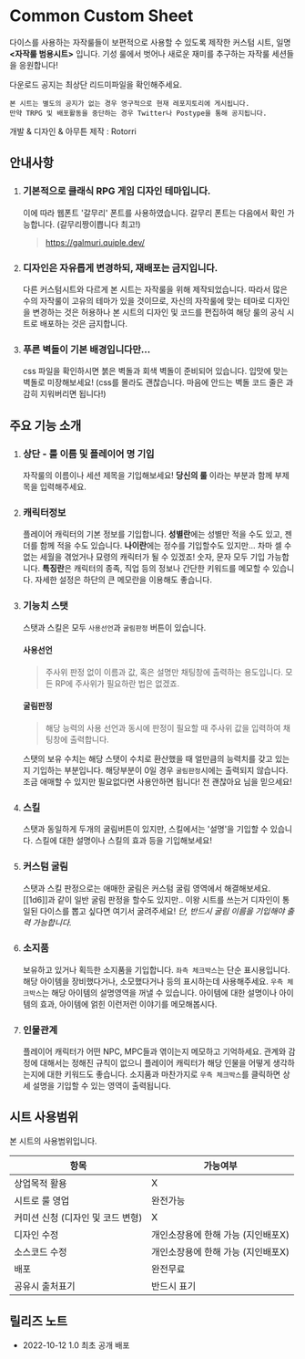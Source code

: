 # Common Custom Sheet
다이스를 사용하는 자작룰들이 보편적으로 사용할 수 있도록 제작한 커스텀 시트, 일명 **<자작룰 범용시트>** 입니다.
기성 룰에서 벗어나 새로운 재미를 추구하는 자작룰 세션들을 응원합니다!

다운로드 공지는 최상단 리드미파일을 확인해주세요.

```
본 시트는 별도의 공지가 없는 경우 영구적으로 현재 레포지토리에 게시됩니다.
만약 TRPG 및 배포활동을 중단하는 경우 Twitter나 Postype을 통해 공지됩니다.
```

개발 & 디자인 & 아무튼 제작 : Rotorri

## 안내사항
1. ### 기본적으로 클래식 RPG 게임 디자인 테마입니다.
    이에 따라 웹폰트 '갈무리' 폰트를 사용하였습니다. 갈무리 폰트는 다음에서 확인 가능합니다. (갈무리짱이쁩니다 최고!)
    > https://galmuri.quiple.dev/
1. ### 디자인은 자유롭게 변경하되, 재배포는 금지입니다.
    다른 커스텀시트와 다르게 본 시트는 자작룰을 위해 제작되었습니다. 따라서 많은 수의 자작룰이 고유의 테마가 있을 것이므로, 자신의 자작룰에 맞는 테마로 디자인을 변경하는 것은 허용하나 본 시트의 디자인 및 코드를 편집하여 해당 룰의 공식 시트로 배포하는 것은 금지합니다.
1. ### 푸른 벽돌이 기본 배경입니다만...
    css 파일을 확인하시면 붉은 벽돌과 회색 벽돌이 준비되어 있습니다. 입맛에 맞는 벽돌로 미장해보세요! (css를 몰라도 괜찮습니다. 마음에 안드는 벽돌 코드 줄은 과감히 지워버리면 됩니다!)


## 주요 기능 소개
1. ### 상단 - 룰 이름 및 플레이어 명 기입
    자작룰의 이름이나 세션 제목을 기입해보세요! **당신의 룰** 이라는 부분과 함께 부제목을 입력해주세요.
1. ### 캐릭터정보
    플레이어 캐릭터의 기본 정보를 기입합니다. **성별란**에는 성별만 적을 수도 있고, 젠더를 함께 적을 수도 있습니다. **나이란**에는 정수를 기입할수도 있지만... 차마 셀 수 없는 세월을 겪었거나 묘령의 캐릭터가 될 수 있겠죠! 숫자, 문자 모두 기입 가능합니다. **특징란**은 캐릭터의 종족, 직업 등의 정보나 간단한 키워드를 메모할 수 있습니다. 자세한 설정은 하단의 큰 메모란을 이용해도 좋습니다.
1. ### 기능치 스탯
    스탯과 스킬은 모두 `사용선언`과 `굴림판정` 버튼이 있습니다.
    #### 사용선언
    > 주사위 판정 없이 이름과 값, 혹은 설명만 채팅창에 출력하는 용도입니다. 모든 RP에 주사위가 필요하란 법은 없겠죠.
    #### 굴림판정
    > 해당 능력의 사용 선언과 동시에 판정이 필요할 때 주사위 값을 입력하여 채팅창에 출력합니다.

    스탯의 보유 수치는 해당 스탯이 수치로 환산했을 때 얼만큼의 능력치를 갖고 있는지 기입하는 부분입니다. 해당부분이 0일 경우 `굴림판정`시에는 출력되지 않습니다.
    조금 애매할 수 있지만 필요없다면 사용안하면 됩니다! 전 괜찮아요 님을 믿으세요!
1. ### 스킬
    스탯과 동일하게 두개의 굴림버튼이 있지만, 스킬에서는 '설명'을 기입할 수 있습니다. 스킬에 대한 설명이나 스킬의 효과 등을 기입해보세요!
1. ### 커스텀 굴림
    스탯과 스킬 판정으로는 애매한 굴림은 커스텀 굴림 영역에서 해결해보세요. [[1d6]]과 같이 일반 굴림 판정을 할수도 있지만.. 이왕 시트를 쓰는거 디자인이 통일된 다이스를 뽑고 싶다면 여기서 굴려주세요! *단, 반드시 굴림 이름을 기입해야 출력 가능합니다.*
1. ### 소지품
    보유하고 있거나 획득한 소지품을 기입합니다. `좌측 체크박스`는 단순 표시용입니다. 해당 아이템을 장비했다거나, 소모했다거나 등의 표시하는데 사용해주세요. `우측 체크박스`는 해당 아이템의 설명영역을 꺼낼 수 있습니다. 아이템에 대한 설명이나 아이템의 효과, 아이템에 얽힌 이런저런 이야기를 메모해봅시다.
1. ### 인물관계
    플레이어 캐릭터가 어떤 NPC, MPC들과 엮이는지 메모하고 기억하세요. 관계와 감정에 대해서는 정해진 규칙이 없으니 플레이어 캐릭터가 해당 인물을 어떻게 생각하는지에 대한 키워드도 좋습니다. 소지품과 마찬가지로 `우측 체크박스`를 클릭하면 상세 설명을 기입할 수 있는 영역이 출력됩니다.


## 시트 사용범위
본 시트의 사용범위입니다.

|항목|가능여부|
|---|---|
|상업목적 활용|X|
|시트로 룰 영업|완전가능|
|커미션 신청 (디자인 및 코드 변형)|X|
|디자인 수정|개인소장용에 한해 가능 (지인배포X)|
|소스코드 수정|개인소장용에 한해 가능 (지인배포X)|
|배포|완전무료|
|공유시 출처표기|반드시 표기|


## 릴리즈 노트
- 2022-10-12 1.0 최초 공개 배포